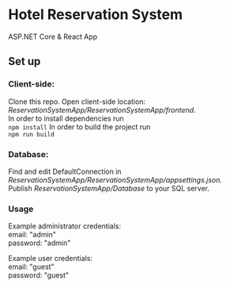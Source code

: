 # Hotel Reservation System

ASP.NET Core & React App

## Set up

### Client-side:

Clone this repo. 
Open client-side location: *ReservationSystemApp/ReservationSystemApp/frontend*.\
In order to install dependencies run\
```npm install```
In order to build the project run  
```npm run build```

### Database:

Find and edit DefaultConnection in *ReservationSystemApp/ReservationSystemApp/appsettings.json*.\
Publish *ReservationSystemApp/Database* to your SQL server.  

### Usage

Example administrator credentials:  
email: "admin"  
password: "admin"  

Example user credentials:  
email: "guest"  
password: "guest"  
